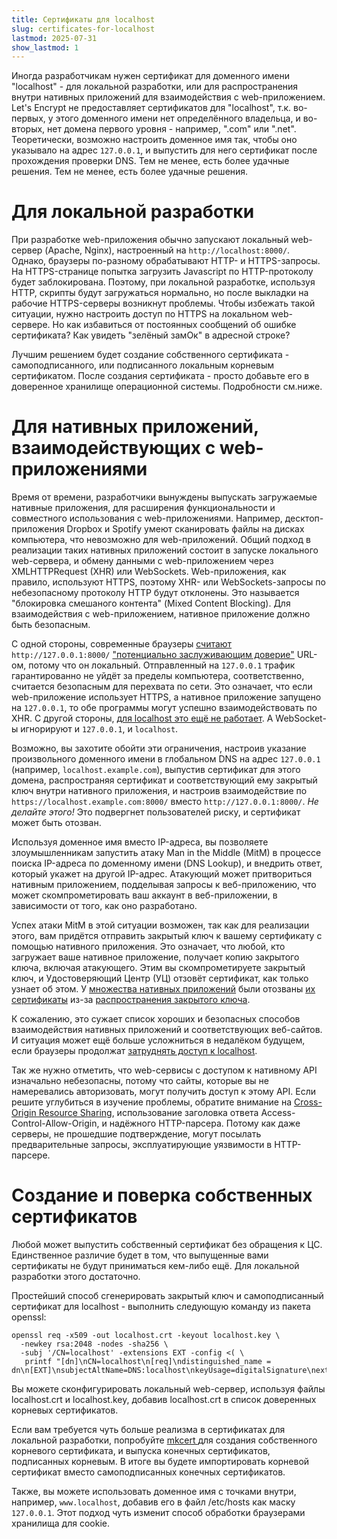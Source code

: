 ```yaml
---
title: Сертификаты для localhost
slug: certificates-for-localhost
lastmod: 2025-07-31
show_lastmod: 1
---
```


Иногда разработчикам нужен сертификат для доменного имени "localhost" - для локальной разработки, или для распространения внутри нативных приложений для взаимодействия с web-приложением. Let's Encrypt не предоставляет сертификатов для "localhost", т.к. во-первых, у этого доменного имени нет определённого владельца, и во-вторых, нет домена первого уровня - например, ".com" или ".net". Теоретически, возможно настроить доменное имя так, чтобы оно указывало на адрес `127.0.0.1`, и выпустить для него сертификат после прохождения проверки DNS. Тем не менее, есть более удачные решения. Тем не менее, есть более удачные решения.

# Для локальной разработки

При разработке web-приложения обычно запускают локальный web-сервер (Apache, Nginx), настроенный на `http://localhost:8000/`. Однако, браузеры по-разному обрабатывают HTTP- и HTTPS-запросы. На HTTPS-странице попытка загрузить Javascript по HTTP-протоколу будет заблокирована. Поэтому, при локальной разработке, используя HTTP, скрипты будут загружаться нормально, но после выкладки на рабочие HTTPS-серверы возникнут проблемы. Чтобы избежать такой ситуации, нужно настроить доступ по HTTPS на локальном web-сервере. Но как избавиться от постоянных сообщений об ошибке сертификата? Как увидеть "зелёный замОк" в адресной строке?

Лучшим решением будет создание собственного сертификата - самоподписанного, или подписанного локальным корневым сертификатом. После создания сертификата - просто добавьте его в доверенное хранилище операционной системы. Подробности см.ниже.

# Для нативных приложений, взаимодействующих с web-приложениями

Время от времени, разработчики вынуждены выпускать загружаемые нативные приложения, для расширения функциональности и совместного использования с web-приложениями. Например, десктоп-приложения Dropbox и Spotify умеют сканировать файлы на дисках компьютера, что невозможно для web-приложений. Общий подход в реализации таких нативных приложений состоит в запуске локального web-сервера, и обмену данными с web-приложением через XMLHTTPRequest (XHR) или WebSockets. Web-приложения, как правило, используют HTTPS, поэтому XHR- или WebSockets-запросы по небезопасному протоколу HTTP будут отклонены. Это называется "блокировка смешаного контента" (Mixed Content Blocking). Для взаимодействия с web-приложением, нативное приложение должно быть безопасным.

С одной стороны, современные браузеры  [считают][mcb-localhost] `http://127.0.0.1:8000/` ["потенциально заслуживающим доверие"][secure-contexts] URL-ом, потому что он локальный. Отправленный на `127.0.0.1` трафик гарантированно не уйдёт за пределы компьютера, соответственно, считается безопасным для перехвата по сети. Это означает, что если web-приложение использует HTTPS, а нативное приложение запущено на `127.0.0.1`, то обе программы могут успешно взаимодействовать по XHR. С другой стороны, [для localhost это ещё не работает][let-localhost]. А WebSocket-ы игнорируют и `127.0.0.1`, и `localhost`.

Возможно, вы захотите обойти эти ограничения, настроив указание произвольного доменного имени в глобальном DNS на адрес `127.0.0.1` (например, `localhost.example.com`), выпустив сертификат для этого домена, распространяя сертификат и соответствующий ему закрытый ключ внутри нативного приложения, и настроив взаимодействие по `https://localhost.example.com:8000/` вместо `http://127.0.0.1:8000/`. *Не делайте этого!* Это подвергнет пользователей риску, и сертификат может быть отозван.

Используя доменное имя вместо IP-адреса, вы позволяете злоумышленникам запустить атаку Man in the Middle (MitM) в процессе поиска IP-адреса по доменному имени (DNS Lookup), и внедрить ответ, который укажет на другой IP-адрес. Атакующий может притвориться нативным приложением, подделывая запросы к веб-приложению, что может скомпрометировать ваш аккаунт в веб-приложении, в зависимости от того, как оно разработано.

Успех атаки MitM в этой ситуации возможен, так как для реализации этого, вам придётся отправить закрытый ключ к вашему сертификату с помощью нативного приложения. Это означает, что любой, кто загружает ваше нативное приложение, получает копию закрытого ключа, включая атакующего. Этим вы скомпрометируете закрытый ключ, и Удостоверяющий Центр (УЦ) отзовёт сертификат, как только узнает об этом. У [множества нативных приложений][mdsp1] были отозваны [их сертификаты][mdsp2] из-за [распространения закрытого ключа][mdsp3].

К сожалению, это сужает список хороших и безопасных способов взаимодействия нативных приложений и соответствующих веб-сайтов. И ситуация может ещё больше усложниться в недалёком будущем, если браузеры продолжат [затруднять доступ к localhost][tighten-access].

Так же нужно отметить, что web-сервисы с доступом к нативному API изначально небезопасны, потому что сайты, которые вы не намеревались авторизовать, могут получить доступ к этому API. Если решите углубиться в изучение проблемы, обратите внимание на [Cross-Origin Resource Sharing][cors], использование заголовка ответа Access-Control-Allow-Origin, и надёжного HTTP-парсера. Потому как даже серверы, не прошедшие подтверждение, могут посылать предварительные запросы, эксплуатирующие уязвимости в HTTP-парсере.

# Создание и поверка собственных сертификатов

Любой может выпустить собственный сертификат без обращения к ЦС. Единственное различие будет в том, что выпущенные вами сертификаты не будут приниматься кем-либо ещё. Для локальной разработки этого достаточно.

Простейший способ сгенерировать закрытый ключ и самоподписанный сертификат для localhost - выполнить следующую команду из пакета openssl:

    openssl req -x509 -out localhost.crt -keyout localhost.key \
      -newkey rsa:2048 -nodes -sha256 \
      -subj '/CN=localhost' -extensions EXT -config <( \
       printf "[dn]\nCN=localhost\n[req]\ndistinguished_name = dn\n[EXT]\nsubjectAltName=DNS:localhost\nkeyUsage=digitalSignature\nextendedKeyUsage=serverAuth")

Вы можете сконфигурировать локальный web-сервер, используя файлы localhost.crt и localhost.key, добавив localhost.crt в список доверенных корневых сертификатов.

Если вам требуется чуть больше реализма в сертификатах для локальной разработки, попробуйте [ mkcert ][mkcert] для создания собственного корневого сертификата, и выпуска конечных сертификатов, подписанных корневым. В итоге вы будете импортировать корневой сертификат вместо самоподписанных конечных сертификатов.

Также, вы можете использовать доменное имя с точками внутри, например, `www.localhost`, добавив его в файл /etc/hosts как маску `127.0.0.1`. Этот подход чуть изменит способ обработки браузерами хранилища для cookie.

[mcb-localhost]: https://bugs.chromium.org/p/chromium/issues/detail?id=607878
[secure-contexts]: https://www.w3.org/TR/secure-contexts/#is-origin-trustworthy
[let-localhost]: https://tools.ietf.org/html/draft-ietf-dnsop-let-localhost-be-localhost-02
[mdsp1]: https://groups.google.com/d/msg/mozilla.dev.security.policy/eV89JXcsBC0/wsj5zpbbAQAJ
[mdsp2]: https://groups.google.com/d/msg/mozilla.dev.security.policy/T6emeoE-lCU/-k-A2dEdAQAJ
[mdsp3]: https://groups.google.com/d/msg/mozilla.dev.security.policy/pk039T_wPrI/tGnFDFTnCQAJ
[tighten-access]: https://bugs.chromium.org/p/chromium/issues/detail?id=378566
[mkcert]: https://github.com/FiloSottile/mkcert
[cors]: https://developer.mozilla.org/en-US/docs/Web/HTTP/CORS
